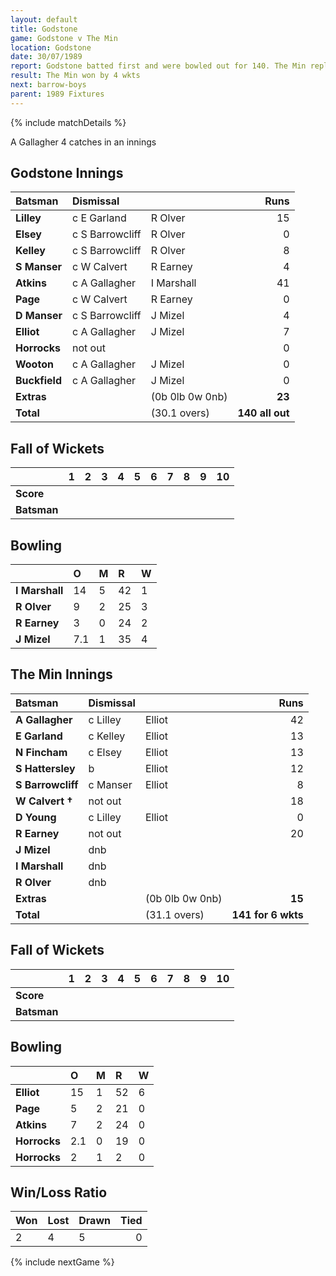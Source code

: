 ```yaml
---
layout: default
title: Godstone
game: Godstone v The Min
location: Godstone
date: 30/07/1989
report: Godstone batted first and were bowled out for 140. The Min replied with 141 for 6 wkts
result: The Min won by 4 wkts
next: barrow-boys
parent: 1989 Fixtures
---
```


{% include matchDetails %}

A Gallagher 4 catches in an innings

## Godstone Innings

| Batsman | Dismissal |  | Runs |
|:---|:---|---|---:|
| **Lilley** | c E Garland | R Olver | 15 |
| **Elsey** | c S Barrowcliff | R Olver | 0 |
| **Kelley** | c S Barrowcliff | R Olver | 8 |
| **S Manser** | c W Calvert | R Earney | 4 |
| **Atkins** | c A Gallagher | I Marshall | 41 |
| **Page** | c W Calvert | R Earney | 0 |
| **D Manser** | c S Barrowcliff | J Mizel | 4 |
| **Elliot** | c A Gallagher | J Mizel | 7 |
| **Horrocks** | not out |  | 0 |
| **Wooton** | c A Gallagher | J Mizel | 0 |
| **Buckfield** | c A Gallagher | J Mizel | 0 |
| **Extras** | | (0b 0lb 0w 0nb) | **23** |
| **Total** | | (30.1 overs) | **140 all out** |

## Fall of Wickets

| | 1 | 2 | 3 | 4 | 5 | 6 | 7 | 8 | 9 | 10 |
|---|:---:|:---:|:---:|:---:|:---:|:---:|:---:|:---:|:---:|:---:|
| **Score** |  |  |  |  |  |  |  |  |  |  |
| **Batsman** |  |  |  |  |  |  |  |  |  |  |

## Bowling

| | O | M | R | W |
|---|:---|:---|:---|:---|
| **I Marshall** | 14 | 5 | 42 | 1 |
| **R Olver** | 9 | 2 | 25 | 3 |
| **R Earney** | 3 | 0 | 24 | 2 |
| **J Mizel** | 7.1 | 1 | 35 | 4 |

## The Min Innings

| Batsman | Dismissal |  | Runs |
|:---|:---|---|---:|
| **A Gallagher** | c Lilley | Elliot | 42 |
| **E Garland** | c Kelley | Elliot | 13 |
| **N Fincham** | c Elsey | Elliot | 13 |
| **S Hattersley** | b | Elliot | 12 |
| **S Barrowcliff** | c Manser | Elliot | 8 |
| **W Calvert &#8224;** | not out |   | 18 |
| **D Young** | c Lilley | Elliot | 0 |
| **R Earney** | not out |  | 20 |
| **J Mizel** | dnb |  |  |
| **I Marshall** | dnb |  |  |
| **R Olver** | dnb |  |  |
| **Extras** | | (0b 0lb 0w 0nb) | **15** |
| **Total** | | (31.1 overs) | **141 for 6 wkts** |

## Fall of Wickets

| | 1 | 2 | 3 | 4 | 5 | 6 | 7 | 8 | 9 | 10 |
|---|:---:|:---:|:---:|:---:|:---:|:---:|:---:|:---:|:---:|:---:|
| **Score** |  |  |  |  |  |  |  |  |  |  |
| **Batsman** |  |  |  |  |  |  |  |  |  |  |

## Bowling

| | O | M | R | W |
|---|:---|:---|:---|:---|
| **Elliot** | 15 | 1 | 52 | 6 |
| **Page** | 5 | 2 | 21 | 0 |
| **Atkins** | 7 | 2 | 24 | 0 |
| **Horrocks** | 2.1 | 0 | 19 | 0 |
| **Horrocks** | 2 | 1 | 2 | 0 |

## Win/Loss Ratio

| Won | Lost | Drawn | Tied |
|:---|:---|:---|---:|
| 2 | 4 | 5 | 0 |

{% include nextGame %}